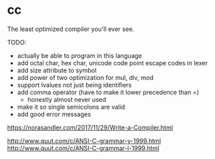 # cc

The least optimized compiler you'll ever see.

TODO:
- actually be able to program in this language
- add octal char, hex char, unicode code point escape codes in lexer
- add size attribute to symbol
- add power of two optimization for mul, div, mod
- support lvalues not just being identifiers
- add comma operator (have to make it lower precedence than =)
    - honestly almost never used
- make it so single semicolons are valid
- add good error messages

https://norasandler.com/2017/11/29/Write-a-Compiler.html

http://www.quut.com/c/ANSI-C-grammar-y-1999.html
http://www.quut.com/c/ANSI-C-grammar-l-1999.html
